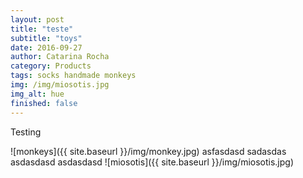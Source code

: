 ```yaml
---
layout: post
title: "teste"
subtitle: "toys"
date: 2016-09-27
author: Catarina Rocha
category: Products
tags: socks handmade monkeys
img: /img/miosotis.jpg
img_alt: hue
finished: false
---
```


Testing 

![monkeys]({{ site.baseurl }}/img/monkey.jpg)
asfasdasd
sadasdas
asdasdasd
asdasdasd
![miosotis]({{ site.baseurl }}/img/miosotis.jpg)